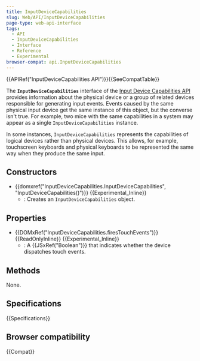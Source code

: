 ```yaml
---
title: InputDeviceCapabilities
slug: Web/API/InputDeviceCapabilities
page-type: web-api-interface
tags:
  - API
  - InputDeviceCapabilities
  - Interface
  - Reference
  - Experimental
browser-compat: api.InputDeviceCapabilities
---
```

{{APIRef("InputDeviceCapabilities API")}}{{SeeCompatTable}}

The **`InputDeviceCapabilities`** interface of the [Input Device Capabilities API](/en-US/docs/Web/API/InputDeviceCapabilities_API) provides information about the physical device or a group of related devices responsible for generating input events. Events caused by the same physical input device get the same instance of this object, but the converse isn't true. For example, two mice with the same capabilities in a system may appear as a single `InputDeviceCapabilities` instance.

In some instances, `InputDeviceCapabilities` represents the capabilities of logical devices rather than physical devices. This allows, for example, touchscreen keyboards and physical keyboards to be represented the same way when they produce the same input.

## Constructors

- {{domxref("InputDeviceCapabilities.InputDeviceCapabilities", "InputDeviceCapabilities()")}} {{Experimental_Inline}}
  - : Creates an `InputDeviceCapabilities` object.

## Properties

- {{DOMxRef("InputDeviceCapabilities.firesTouchEvents")}} {{ReadOnlyInline}} {{Experimental_Inline}}
  - : A {{JSxRef("Boolean")}} that indicates whether the device dispatches touch events.

## Methods

None.

## Specifications

{{Specifications}}

## Browser compatibility

{{Compat}}
